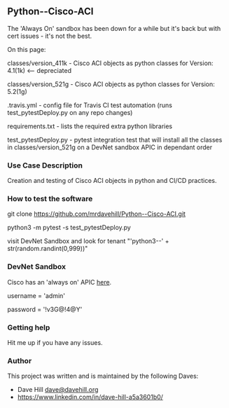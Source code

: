 ## Python--Cisco-ACI

The 'Always On' sandbox has been down for a while but it's back but with cert issues - it's not the best.

On this page:

classes/version_411k - Cisco ACI objects as python classes for Version: 4.1(1k) <-- depreciated

classes/version_521g - Cisco ACI objects as python classes for Version: 5.2(1g)

.travis.yml - config file for Travis CI test automation (runs test_pytestDeploy.py on any repo changes)

requirements.txt - lists the required extra python libraries

test_pytestDeploy.py - pytest integration test that will install all the classes in classes/version_521g on a DevNet sandbox APIC in dependant order
 
### Use Case Description

Creation and testing of Cisco ACI objects in python and CI/CD practices.

### How to test the software

git clone https://github.com/mrdavehill/Python--Cisco-ACI.git

python3 -m pytest -s test_pytestDeploy.py

visit DevNet Sandbox and look for tenant "'python3--' + str(random.randint(0,999))"

### DevNet Sandbox

Cisco has an 'always on' APIC [here](https://sandboxapicdc.cisco.com/). 

username = 'admin'

password = '!v3G@!4@Y'

### Getting help

Hit me up if you have any issues.

### Author

This project was written and is maintained by the following Daves:

* Dave Hill <dave@davehill.org>
* https://www.linkedin.com/in/dave-hill-a5a3601b0/
